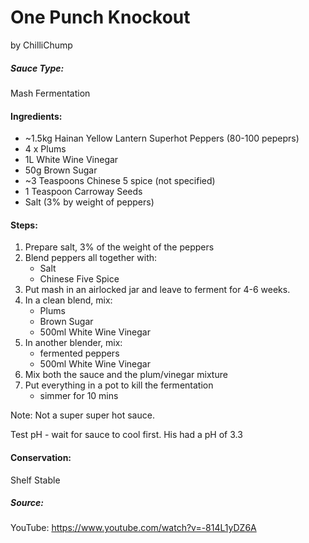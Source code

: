 # One Punch Knockout
by ChilliChump

##### Sauce Type:
Mash Fermentation

#### Ingredients:
- ~1.5kg Hainan Yellow Lantern Superhot Peppers (80-100 pepeprs)
- 4 x Plums
- 1L White Wine Vinegar
- 50g Brown Sugar
- ~3 Teaspoons Chinese 5 spice (not specified)
- 1 Teaspoon Carroway Seeds
- Salt (3% by weight of peppers)

#### Steps:
1. Prepare salt, 3% of the weight of the peppers
2. Blend peppers all together with:
    * Salt
    * Chinese Five Spice
3. Put mash in an airlocked jar and leave to ferment for 4-6 weeks.
4. In a clean blend, mix:
    * Plums
    * Brown Sugar
    * 500ml White Wine Vinegar
5. In another blender, mix:
    * fermented peppers
    * 500ml White Wine Vinegar
6. Mix both the sauce and the plum/vinegar mixture
7. Put everything in a pot to kill the fermentation
    * simmer for 10 mins

Note: Not a super super hot sauce.

Test pH - wait for sauce to cool first. His had a pH of 3.3

#### Conservation:
Shelf Stable

##### Source:
YouTube: https://www.youtube.com/watch?v=-814L1yDZ6A
